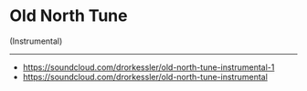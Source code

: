 # Old North Tune

(Instrumental)

---
- https://soundcloud.com/drorkessler/old-north-tune-instrumental-1
- https://soundcloud.com/drorkessler/old-north-tune-instrumental
